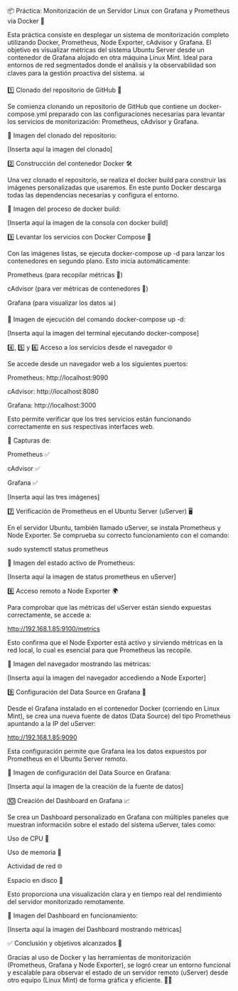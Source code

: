 📦 Práctica: Monitorización de un Servidor Linux con Grafana y Prometheus vía Docker 🐳

Esta práctica consiste en desplegar un sistema de monitorización completo utilizando Docker, Prometheus, Node Exporter, cAdvisor y Grafana. El objetivo es visualizar métricas del sistema Ubuntu Server desde un contenedor de Grafana alojado en otra máquina Linux Mint. Ideal para entornos de red segmentados donde el análisis y la observabilidad son claves para la gestión proactiva del sistema. 📊

1️⃣ Clonado del repositorio de GitHub 🧬

Se comienza clonando un repositorio de GitHub que contiene un docker-compose.yml preparado con las configuraciones necesarias para levantar los servicios de monitorización: Prometheus, cAdvisor y Grafana.

📸 Imagen del clonado del repositorio:

[Inserta aquí la imagen del clonado]

2️⃣ Construcción del contenedor Docker 🛠️

Una vez clonado el repositorio, se realiza el docker build para construir las imágenes personalizadas que usaremos. En este punto Docker descarga todas las dependencias necesarias y configura el entorno.

📸 Imagen del proceso de docker build:

[Inserta aquí la imagen de la consola con docker build]

3️⃣ Levantar los servicios con Docker Compose 🚀

Con las imágenes listas, se ejecuta docker-compose up -d para lanzar los contenedores en segundo plano. Esto inicia automáticamente:

Prometheus (para recopilar métricas 🧠)

cAdvisor (para ver métricas de contenedores 🐳)

Grafana (para visualizar los datos 📊)

📸 Imagen de ejecución del comando docker-compose up -d:

[Inserta aquí la imagen del terminal ejecutando docker-compose]

4️⃣, 5️⃣ y 6️⃣ Acceso a los servicios desde el navegador 🌐

Se accede desde un navegador web a los siguientes puertos:

Prometheus: http://localhost:9090

cAdvisor: http://localhost:8080

Grafana: http://localhost:3000

Esto permite verificar que los tres servicios están funcionando correctamente en sus respectivas interfaces web.

📸 Capturas de:

Prometheus ✅

cAdvisor ✅

Grafana ✅

[Inserta aquí las tres imágenes]

7️⃣ Verificación de Prometheus en el Ubuntu Server (uServer) 🖥️

En el servidor Ubuntu, también llamado uServer, se instala Prometheus y Node Exporter. Se comprueba su correcto funcionamiento con el comando:

sudo systemctl status prometheus

📸 Imagen del estado activo de Prometheus:

[Inserta aquí la imagen de status prometheus en uServer]

8️⃣ Acceso remoto a Node Exporter 🌍

Para comprobar que las métricas del uServer están siendo expuestas correctamente, se accede a:

http://192.168.1.85:9100/metrics

Esto confirma que el Node Exporter está activo y sirviendo métricas en la red local, lo cual es esencial para que Prometheus las recopile.

📸 Imagen del navegador mostrando las métricas:

[Inserta aquí la imagen del navegador accediendo a Node Exporter]

9️⃣ Configuración del Data Source en Grafana 📡

Desde el Grafana instalado en el contenedor Docker (corriendo en Linux Mint), se crea una nueva fuente de datos (Data Source) del tipo Prometheus apuntando a la IP del uServer:

http://192.168.1.85:9090

Esta configuración permite que Grafana lea los datos expuestos por Prometheus en el Ubuntu Server remoto.

📸 Imagen de configuración del Data Source en Grafana:

[Inserta aquí la imagen de la creación de la fuente de datos]

🔟 Creación del Dashboard en Grafana 📈

Se crea un Dashboard personalizado en Grafana con múltiples paneles que muestran información sobre el estado del sistema uServer, tales como:

Uso de CPU 🧠

Uso de memoria 💾

Actividad de red 🌐

Espacio en disco 📂

Esto proporciona una visualización clara y en tiempo real del rendimiento del servidor monitorizado remotamente.

📸 Imagen del Dashboard en funcionamiento:

[Inserta aquí la imagen del Dashboard mostrando métricas]

✅ Conclusión y objetivos alcanzados 🎯

Gracias al uso de Docker y las herramientas de monitorización (Prometheus, Grafana y Node Exporter), se logró crear un entorno funcional y escalable para observar el estado de un servidor remoto (uServer) desde otro equipo (Linux Mint) de forma gráfica y eficiente. 🧑‍💻
